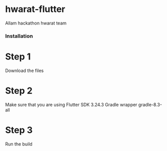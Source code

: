 # hwarat-flutter
Allam hackathon hwarat team


### Installation

# Step 1
Download the files

# Step 2
Make sure that you are using 
  Flutter SDK 3.24.3 
  Gradle wrapper gradle-8.3-all
  
# Step 3
Run the build

